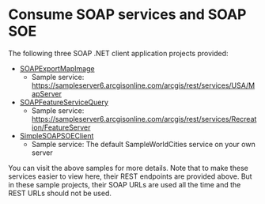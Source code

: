 # Consume SOAP services and SOAP SOE

The following three SOAP .NET client application projects provided:

- [SOAPExportMapImage](SOAPExportMapImage)
  - Sample service: https://sampleserver6.arcgisonline.com/arcgis/rest/services/USA/MapServer 
- [SOAPFeatureServiceQuery](SOAPFeatureServiceQuery)
  - Sample service: https://sampleserver6.arcgisonline.com/arcgis/rest/services/Recreation/FeatureServer
- [SimpleSOAPSOEClient](SimpleSOAPSOEClient)
  - Sample service: The default SampleWorldCities service on your own server

You can visit the above samples for more details. Note that to make these services easier to view here, their REST endpoints are provided above. But in these sample projects, their SOAP URLs are used all the time and the REST URLs should not be used.
